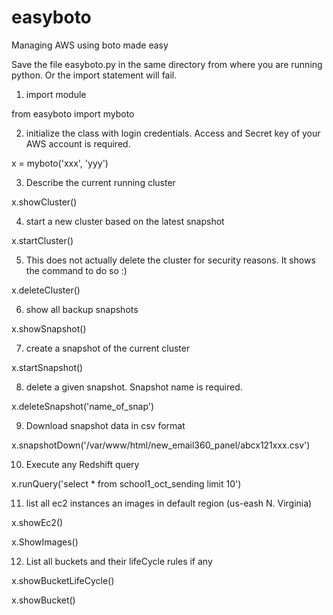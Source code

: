 # easyboto
Managing AWS using boto made easy

Save the file easyboto.py in the same directory from where you are running python. Or the import statement will fail.

1) import module

from easyboto import myboto

2) initialize the class with login credentials. Access and Secret key of your AWS account is required.

x = myboto('xxx', 'yyy')



3) Describe the current running cluster

x.showCluster()

4) start a new cluster based on the latest snapshot

x.startCluster()

5) This does not actually delete the cluster for security reasons. It shows the command to do so :)

x.deleteCluster()



6) show all backup snapshots

x.showSnapshot()

7) create a snapshot of the current cluster

x.startSnapshot()

8) delete a given snapshot. Snapshot name is required.

x.deleteSnapshot('name_of_snap')

9) Download snapshot data in csv format

x.snapshotDown('/var/www/html/new_email360_panel/abcx121xxx.csv')



10) Execute any Redshift query

x.runQuery('select * from school1_oct_sending limit 10')



11) list all ec2 instances an images in default region (us-eash N. Virginia)

x.showEc2()

x.ShowImages()



12) List all buckets and their lifeCycle rules if any

x.showBucketLifeCycle()

x.showBucket()
